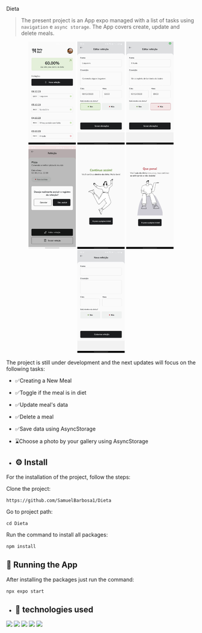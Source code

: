 Dieta

> The present project is an App expo managed with a list of tasks using `navigation` e `async storage`. The App covers create, update and delete meals.
<div>
  <p  align="center">
  <img src="./assets/readme/imagem1.png" width=25%>
  <img src="./assets/readme/imagem2.png" width=25%>
  <img src="./assets/readme/imagem3.png" width=25%>
  <img src="./assets/readme/imagem5.png" width=25%>
  <img src="./assets/readme/imagem6.png" width=25%>
  <img src="./assets/readme/imagem7.png" width=25%>
  <img src="./assets/readme/imagem8.png" width=25%>

</p>
</div>
The project is still under development and the next updates will focus on the following tasks:

- ✅Creating a New Meal
- ✅Toggle if the meal is in diet
- ✅Update meal's data
- ✅Delete a meal
- ✅Save data using AsyncStorage
- ⌛Choose a photo by your gallery using AsyncStorage

- ## ⚙️ Install

For the installation of the project, follow the steps:

Clone the project:

```
https://github.com/SamuelBarbosa1/Dieta
```

Go to project path:

```
cd Dieta
```

Run the command to install all packages:

```
npm install
```

## 🚀 Running the App

After installing the packages just run the command:

```
npx expo start
```
* ## :wrench: technologies used
<div>
  <img src="https://img.shields.io/badge/React%20Native-61DAFB?style=for-the-badge&logo=react&logoColor=white" /> 
  <img src="https://img.shields.io/badge/AsyncStorage-007ACC?style=for-the-badge&logo=javascript&logoColor=white" />
  <img src="https://img.shields.io/badge/Expo-000020?style=for-the-badge&logo=expo&logoColor=white" />
  <img src="https://img.shields.io/badge/TypeScript-007ACC?style=for-the-badge&logo=typescript&logoColor=white" />
  <img src="https://img.shields.io/badge/javascript-007ACC?style=for-the-badge&logo=javascript&logoColor=white" />
</div>
